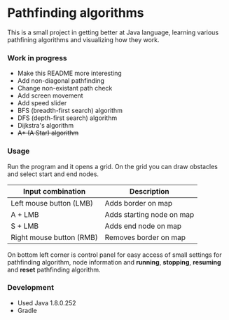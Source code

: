 # Pathfinding algorithms

This is a small project in getting better at Java language, learning various pathfining algorithms and visualizing how they work.

### Work in progress

- Make this README more interesting
- Add non-diagonal pathfinding
- Change non-existant path check
- Add screen movement
- Add speed slider
- BFS (breadth-first search) algorithm
- DFS (depth-first search) algorithm
- Dijkstra's algorithm
- ~~A* (A Star) algorithm~~

### Usage

Run the program and it opens a grid. On the grid you can draw obstacles and select start and end nodes.

|     Input combination    |        Description        |
| ------------------------ | ------------------------- |
| Left mouse button (LMB)  |     Adds border on map    |
|        A + LMB           | Adds starting node on map |
|        S + LMB           |    Adds end node on map   |
| Right mouse button (RMB) |   Removes border on map   |

On bottom left corner is control panel for easy access of small settings for pathfinding algorithm, node information and **running**, **stopping**, **resuming** and **reset** pathfinding algorithm.

### Development

- Used Java 1.8.0.252
- Gradle
